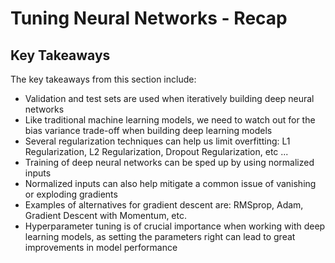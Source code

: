 
# Tuning Neural Networks - Recap

## Key Takeaways

The key takeaways from this section include: 

* Validation and test sets are used when iteratively building deep neural networks
* Like traditional machine learning models, we need to watch out for the bias variance trade-off when building deep learning models
* Several regularization techniques can help us limit overfitting: L1 Regularization, L2 Regularization, Dropout Regularization, etc ...
* Training of deep neural networks can be sped up by using normalized inputs
* Normalized inputs can also help mitigate a common issue of vanishing or exploding gradients 
* Examples of alternatives for gradient descent are: RMSprop, Adam, Gradient Descent with Momentum, etc. 
* Hyperparameter tuning is of crucial importance when working with deep learning models, as setting the parameters right can lead to great improvements in model performance 
